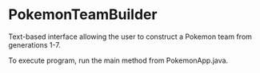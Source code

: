 # PokemonTeamBuilder
Text-based interface allowing the user to construct a Pokemon team from generations 1-7.

To execute program, run the main method from PokemonApp.java.
